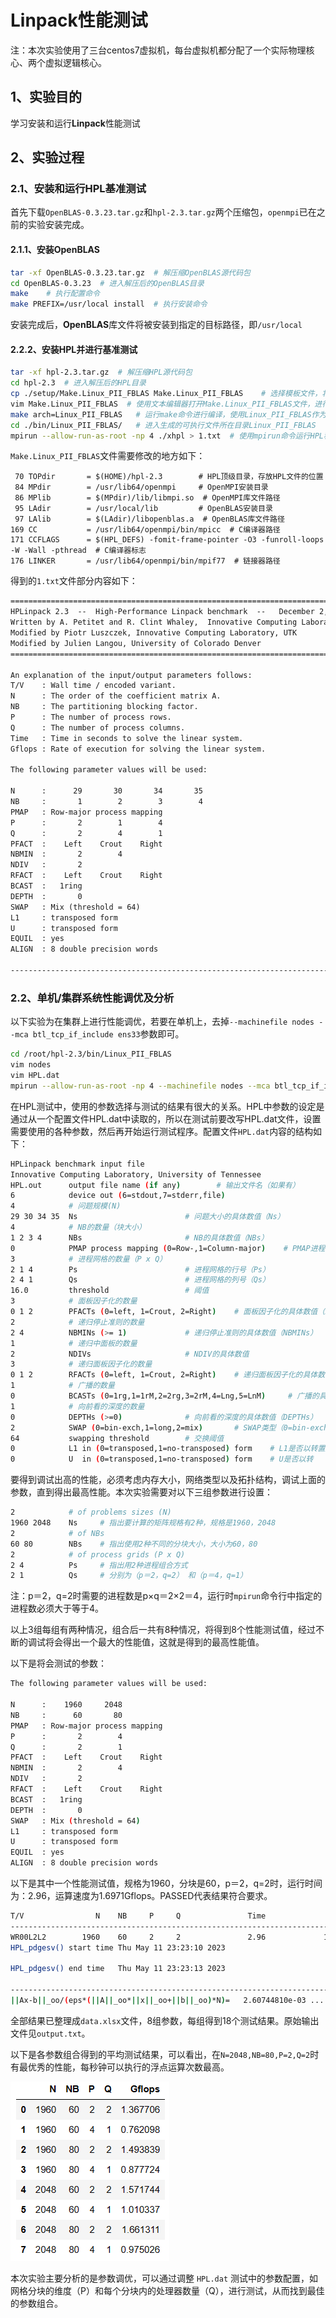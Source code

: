 # Linpack性能测试

注：本次实验使用了三台centos7虚拟机，每台虚拟机都分配了一个实际物理核心、两个虚拟逻辑核心。

## 1、实验目的

学习安装和运行**Linpack**性能测试

## 2、实验过程

### 2.1、安装和运行HPL基准测试

首先下载```OpenBLAS-0.3.23.tar.gz```和```hpl-2.3.tar.gz```两个压缩包，```openmpi```已在之前的实验安装完成。

#### 2.1.1、安装**OpenBLAS**

```bash
tar -xf OpenBLAS-0.3.23.tar.gz  # 解压缩OpenBLAS源代码包
cd OpenBLAS-0.3.23  # 进入解压后的OpenBLAS目录
make    # 执行配置命令
make PREFIX=/usr/local install  # 执行安装命令
```

安装完成后，**OpenBLAS**库文件将被安装到指定的目标路径，即```/usr/local```

#### 2.2.2、安装**HPL**并进行基准测试

```bash
tar -xf hpl-2.3.tar.gz  # 解压缩HPL源代码包
cd hpl-2.3  # 进入解压后的HPL目录
cp ./setup/Make.Linux_PII_FBLAS Make.Linux_PII_FBLAS    # 选择模板文件，将其复制为Make.Linux_PII_FBLAS
vim Make.Linux_PII_FBLAS  # 使用文本编辑器打开Make.Linux_PII_FBLAS文件，进行配置
make arch=Linux_PII_FBLAS   # 运行make命令进行编译，使用Linux_PII_FBLAS作为架构选项
cd ./bin/Linux_PII_FBLAS/   # 进入生成的可执行文件所在目录Linux_PII_FBLAS
mpirun --allow-run-as-root -np 4 ./xhpl > 1.txt  # 使用mpirun命令运行HPL程序，使用4个进程，并将输出重定向到1.txt文件
```

```Make.Linux_PII_FBLAS```文件需要修改的地方如下：

```vim
 70 TOPdir       = $(HOME)/hpl-2.3        # HPL顶级目录，存放HPL文件的位置
 84 MPdir        = /usr/lib64/openmpi     # OpenMPI安装目录
 86 MPlib        = $(MPdir)/lib/libmpi.so  # OpenMPI库文件路径
 95 LAdir        = /usr/local/lib         # OpenBLAS安装目录
 97 LAlib        = $(LAdir)/libopenblas.a  # OpenBLAS库文件路径
169 CC           = /usr/lib64/openmpi/bin/mpicc  # C编译器路径
171 CCFLAGS      = $(HPL_DEFS) -fomit-frame-pointer -O3 -funroll-loops -W -Wall -pthread  # C编译器标志
176 LINKER       = /usr/lib64/openmpi/bin/mpif77  # 链接器路径
```

得到的```1.txt```文件部分内容如下：

```txt
================================================================================
HPLinpack 2.3  --  High-Performance Linpack benchmark  --   December 2, 2018
Written by A. Petitet and R. Clint Whaley,  Innovative Computing Laboratory, UTK
Modified by Piotr Luszczek, Innovative Computing Laboratory, UTK
Modified by Julien Langou, University of Colorado Denver
================================================================================

An explanation of the input/output parameters follows:
T/V    : Wall time / encoded variant.
N      : The order of the coefficient matrix A.
NB     : The partitioning blocking factor.
P      : The number of process rows.
Q      : The number of process columns.
Time   : Time in seconds to solve the linear system.
Gflops : Rate of execution for solving the linear system.

The following parameter values will be used:

N      :      29       30       34       35
NB     :       1        2        3        4
PMAP   : Row-major process mapping
P      :       2        1        4
Q      :       2        4        1
PFACT  :    Left    Crout    Right
NBMIN  :       2        4
NDIV   :       2
RFACT  :    Left    Crout    Right
BCAST  :   1ring
DEPTH  :       0
SWAP   : Mix (threshold = 64)
L1     : transposed form
U      : transposed form
EQUIL  : yes
ALIGN  : 8 double precision words

--------------------------------------------------------------------------------
```

### 2.2、单机/集群系统性能调优及分析

以下实验为在集群上进行性能调优，若要在单机上，去掉```--machinefile nodes --mca btl_tcp_if_include ens33```参数即可。

```bash
cd /root/hpl-2.3/bin/Linux_PII_FBLAS
vim nodes
vim HPL.dat
mpirun --allow-run-as-root -np 4 --machinefile nodes --mca btl_tcp_if_include ens33 ./xhpl > output.txt
```

在HPL测试中，使用的参数选择与测试的结果有很大的关系。HPL中参数的设定是通过从一个配置文件HPL.dat中读取的，所以在测试前要改写HPL.dat文件，设置需要使用的各种参数，然后再开始运行测试程序。配置文件```HPL.dat```内容的结构如下：

```bash
HPLinpack benchmark input file
Innovative Computing Laboratory, University of Tennessee
HPL.out      output file name (if any)        # 输出文件名（如果有）
6            device out (6=stdout,7=stderr,file)
4            # 问题规模(N)
29 30 34 35  Ns                        # 问题大小的具体数值（Ns）
4            # NB的数量（块大小）
1 2 3 4      NBs                       # NB的具体数值（NBs）
0            PMAP process mapping (0=Row-,1=Column-major)    # PMAP进程映射（0=行主序，1=列主序）
3            # 进程网格的数量（P x Q）
2 1 4        Ps                        # 进程网格的行号（Ps）
2 4 1        Qs                        # 进程网格的列号（Qs）
16.0         threshold                 # 阈值
3            # 面板因子化的数量
0 1 2        PFACTs (0=left, 1=Crout, 2=Right)    # 面板因子化的具体数值（PFACTs）
2            # 递归停止准则的数量
2 4          NBMINs (>= 1)             # 递归停止准则的具体数值（NBMINs）
1            # 递归中面板的数量
2            NDIVs                     # NDIV的具体数值
3            # 递归面板因子化的数量
0 1 2        RFACTs (0=left, 1=Crout, 2=Right)    # 递归面板因子化的具体数值（RFACTs）
1            # 广播的数量
0            BCASTs (0=1rg,1=1rM,2=2rg,3=2rM,4=Lng,5=LnM)     # 广播的具体数值（BCASTs）
1            # 向前看的深度的数量
0            DEPTHs (>=0)              # 向前看的深度的具体数值（DEPTHs）
2            SWAP (0=bin-exch,1=long,2=mix)       # SWAP类型（0=bin-exch,1=long,2=mix）
64           swapping threshold        # 交换阈值
0            L1 in (0=transposed,1=no-transposed) form    # L1是否以转置形式存储（0=转置，1=非转置）
0            U  in (0=transposed,1=no-transposed) form    # U是否以转
```

要得到调试出高的性能，必须考虑内存大小，网络类型以及拓扑结构，调试上面的参数，直到得出最高性能。本次实验需要对以下三组参数进行设置：

```bash
2            # of problems sizes (N)
1960 2048    Ns     # 指出要计算的矩阵规格有2种，规格是1960，2048
2            # of NBs
60 80        NBs    # 指出使用2种不同的分块大小，大小为60，80
2            # of process grids (P x Q)
2 4          Ps     # 指出用2种进程组合方式
2 1          Qs     # 分别为（p＝2，q=2） 和（p＝4，q=1）
```

注：p＝2，q=2时需要的进程数是p×q＝2×2＝4，运行时```mpirun```命令行中指定的进程数必须大于等于4。

以上3组每组有两种情况，组合后一共有8种情况，将得到8个性能测试值，经过不断的调试将会得出一个最大的性能值，这就是得到的最高性能值。

以下是将会测试的参数：

```bash
The following parameter values will be used:

N      :    1960     2048 
NB     :      60       80 
PMAP   : Row-major process mapping
P      :       2        4 
Q      :       2        1 
PFACT  :    Left    Crout    Right 
NBMIN  :       2        4 
NDIV   :       2 
RFACT  :    Left    Crout    Right 
BCAST  :   1ring 
DEPTH  :       0 
SWAP   : Mix (threshold = 64)
L1     : transposed form
U      : transposed form
EQUIL  : yes
ALIGN  : 8 double precision words
```

以下是其中一个性能测试值，规格为1960，分块是60，p＝2，q=2时，运行时间为：2.96，运算速度为1.6971Gflops。PASSED代表结果符合要求。

```bash
T/V                N    NB     P     Q               Time                 Gflops
--------------------------------------------------------------------------------
WR00L2L2        1960    60     2     2               2.96             1.6971e+00
HPL_pdgesv() start time Thu May 11 23:23:10 2023

HPL_pdgesv() end time   Thu May 11 23:23:13 2023

--------------------------------------------------------------------------------
||Ax-b||_oo/(eps*(||A||_oo*||x||_oo+||b||_oo)*N)=   2.60744810e-03 ...... PASSED
```

全部结果已整理成```data.xlsx```文件，8组参数，每组得到18个测试结果。原始输出文件见```output.txt```。

以下是各参数组合得到的平均测试结果，可以看出，在```N=2048,NB=80,P=2,Q=2```时有最优秀的性能，每秒钟可以执行的浮点运算次数最高。

![平均性能表格](.\result/avg_gflops.png)

本次实验主要分析的是参数调优，可以通过调整 ```HPL.dat``` 测试中的参数配置，如网格分块的维度（P）和每个分块内的处理器数量（Q），进行测试，从而找到最佳的参数组合。
